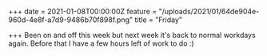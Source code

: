 +++
date = 2021-01-08T00:00:00Z
feature = "/uploads/2021/01/64de904e-960d-4e8f-a7d9-9486b70f898f.png"
title = "Friday"

+++
Been on and off this week but next week it's back to normal workdays again. Before that I have a few hours left of work to do :)